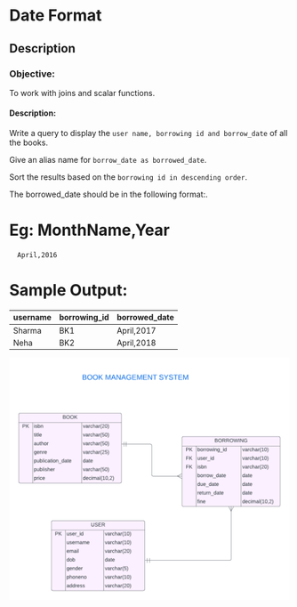 # Date Format

## Description

### Objective:

To work with joins and scalar functions.

#### Description:

Write a query to display the `user name, borrowing id and borrow_date` of all the books. 

Give an alias name for `borrow_date as borrowed_date`.

Sort the results based on the `borrowing id in descending order`.

The borrowed_date should be in the following format:.

# Eg: MonthName,Year

      April,2016


# Sample Output:

| username | borrowing_id | borrowed_date |
|----------|--------------|---------------|
| Sharma   | BK1          | April,2017    |
| Neha     | BK2          | April,2018    |


![image alt](https://github.com/PraveenKumara2k33/Cognizant-JavaStack-Handson-2024/blob/afac1a7b2c141cd56f734326af7175fe08be4c84/Stage%201/SQL%20Programming/image-1.png)
